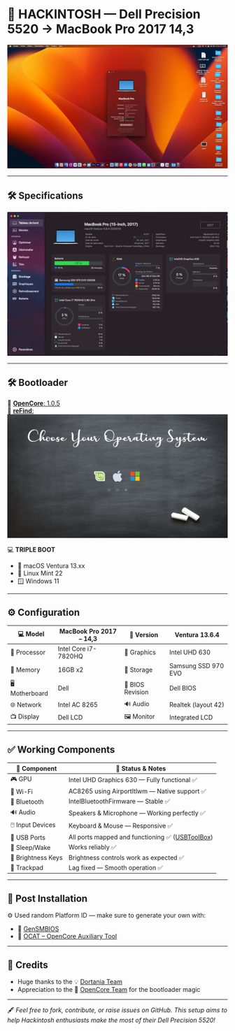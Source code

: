 # 🍏 HACKINTOSH — Dell Precision 5520 → MacBook Pro 2017 14,3  

![Desktop Preview](https://github.com/GUNNERSx/Dell-Precision5520-hackintosh/blob/main/desktop.webp)  

---

## 🛠️ Specifications  
![Specs](https://github.com/GUNNERSx/Dell-Precision5520-hackintosh/blob/main/specs.webp)  

---

## 🛠️ Bootloader 
🔄  [**OpenCore**: 1.0.5](https://github.com/acidanthera/OpenCorePkg/releases)  
🚀  [**reFind**:](https://www.rodsbooks.com/refind/)  
![reFind boot Manager](https://github.com/GUNNERSx/Dell-Precision5520-hackintosh/blob/main/reFindBootManager.webp)  

💻 **TRIPLE BOOT**  
- 🍎 macOS Ventura 13.xx  
- 🐧 Linux Mint 22  
- 🪟 Windows 11  

---

## ⚙️ Configuration  

| 💻 **Model**      | **MacBook Pro 2017 – 14,3** | 🧩 **Version**       | Ventura 13.6.4        |
|------------------|------------------------------|----------------------|------------------------|
| 🧠 Processor      | Intel Core i7-7820HQ         | 🎨 Graphics           | Intel UHD 630          |
| 🧵 Memory         | 16GB x2                      | 💾 Storage            | Samsung SSD 970 EVO    |
| 🖥️ Motherboard    | Dell                         | 🧬 BIOS Revision       | Dell BIOS              |
| 🌐 Network        | Intel AC 8265                | 🔊 Audio              | Realtek (layout 42)    |
| 📺 Display        | Dell LCD                     | 🖼️ Monitor            | Integrated LCD         |

---

## ✅ Working Components  

| 🔧 **Component**       | 📝 **Status & Notes**                                                                |
|------------------------|--------------------------------------------------------------------------------------|
| 🎮 GPU                | Intel UHD Graphics 630 — Fully functional ✅                                         |
| 📶 Wi-Fi              | AC8265 using AirportItlwm — Native support ✅                                       |
| 📡 Bluetooth          | IntelBluetoothFirmware — Stable ✅                                                   |
| 🔊 Audio              | Speakers & Microphone — Working perfectly ✅                                        |
| 🖱️ Input Devices      | Keyboard & Mouse — Responsive ✅                                                     |
| 🔌 USB Ports          | All ports mapped and functioning ✅ ([USBToolBox](https://github.com/USBToolBox/tool))|
| 🌙 Sleep/Wake         | Works reliably ✅                                                                    |
| 🔆 Brightness Keys    | Brightness controls work as expected ✅                                              |
| 🛞 Trackpad           | Lag fixed — Smooth operation ✅                                                      |

---

## 🧱 Post Installation  

⚙️ Used random Platform ID — make sure to generate your own with:  
- 🔧 [GenSMBIOS](https://github.com/corpnewt/GenSMBIOS)  
- 🧰 [OCAT – OpenCore Auxiliary Tool](https://github.com/ic005k/OCAuxiliaryTools/releases)  

---

## 🙏 Credits  

- Huge thanks to the 💡 [Dortania Team](https://dortania.github.io/OpenCore-Install-Guide/prerequisites.html#prerequisites)  
- Appreciation to the 🔧 [OpenCore Team](https://github.com/acidanthera/OpenCorePkg) for the bootloader magic  

---

🖋️ _Feel free to fork, contribute, or raise issues on GitHub. This setup aims to help Hackintosh enthusiasts make the most of their Dell Precision 5520!_

